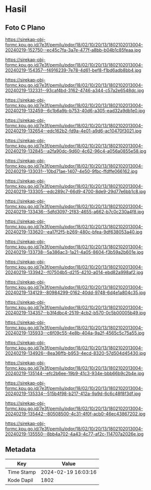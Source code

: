 # Hasil

## Foto C Plano

https://sirekap-obj-formc.kpu.go.id/7e3f/pemilu/pdpr/18/02/10/20/13/1802102013004-20240219-152750--ec45c7fa-3a7e-477f-a8bb-b04b1c85feaa.jpg

https://sirekap-obj-formc.kpu.go.id/7e3f/pemilu/pdpr/18/02/10/20/13/1802102013004-20240219-154357--f4916239-7e78-4d61-bef8-f1bd6adb8bb4.jpg

https://sirekap-obj-formc.kpu.go.id/7e3f/pemilu/pdpr/18/02/10/20/13/1802102013004-20240219-132331--93caf4bd-3162-4746-a344-c57a2e6548dc.jpg

https://sirekap-obj-formc.kpu.go.id/7e3f/pemilu/pdpr/18/02/10/20/13/1802102013004-20240219-132459--6c1b6a9b-b753-40d6-a305-ead32a9db1e0.jpg

https://sirekap-obj-formc.kpu.go.id/7e3f/pemilu/pdpr/18/02/10/20/13/1802102013004-20240219-132654--edc162b2-fd9a-4e01-a9d6-ac10470f3021.jpg

https://sirekap-obj-formc.kpu.go.id/7e3f/pemilu/pdpr/18/02/10/20/13/1802102013004-20240219-132845--a2fa90dc-9d60-4c62-96c4-a056a0855e58.jpg

https://sirekap-obj-formc.kpu.go.id/7e3f/pemilu/pdpr/18/02/10/20/13/1802102013004-20240219-133031--10bd71ae-1407-4e50-9fbc-ffdffe066162.jpg

https://sirekap-obj-formc.kpu.go.id/7e3f/pemilu/pdpr/18/02/10/20/13/1802102013004-20240219-133305--edc289c7-66d9-4700-8de9-29d77e6bb1c8.jpg

https://sirekap-obj-formc.kpu.go.id/7e3f/pemilu/pdpr/18/02/10/20/13/1802102013004-20240219-133436--5dfd3097-2f83-4655-a662-b7c0c230a4f8.jpg

https://sirekap-obj-formc.kpu.go.id/7e3f/pemilu/pdpr/18/02/10/20/13/1802102013004-20240219-133620--ea17f2f5-b269-480c-bfea-9df638053a40.jpg

https://sirekap-obj-formc.kpu.go.id/7e3f/pemilu/pdpr/18/02/10/20/13/1802102013004-20240219-133738--5a386ac3-1a21-4a05-8604-f3b59a2b601e.jpg

https://sirekap-obj-formc.kpu.go.id/7e3f/pemilu/pdpr/18/02/10/20/13/1802102013004-20240219-133942--f07504b5-d215-4210-a014-ebd82a998af2.jpg

https://sirekap-obj-formc.kpu.go.id/7e3f/pemilu/pdpr/18/02/10/20/13/1802102013004-20240219-134129--80984299-0162-40dd-9748-6d4e1a804c35.jpg

https://sirekap-obj-formc.kpu.go.id/7e3f/pemilu/pdpr/18/02/10/20/13/1802102013004-20240219-134357--b3f4dbc4-2519-4cb2-b570-0c5b00005b49.jpg

https://sirekap-obj-formc.kpu.go.id/7e3f/pemilu/pdpr/18/02/10/20/13/1802102013004-20240219-135933--c6f09c55-4e8b-404a-9a2f-4565c5c75a55.jpg

https://sirekap-obj-formc.kpu.go.id/7e3f/pemilu/pdpr/18/02/10/20/13/1802102013004-20240219-134926--8ea36ffb-b953-4ecd-8320-57d504d45430.jpg

https://sirekap-obj-formc.kpu.go.id/7e3f/pemilu/pdpr/18/02/10/20/13/1802102013004-20240219-135144--efc2b6ee-19b9-41c3-934e-bbb66b9c2b4e.jpg

https://sirekap-obj-formc.kpu.go.id/7e3f/pemilu/pdpr/18/02/10/20/13/1802102013004-20240219-135334--515b4f98-b217-412a-9a9d-6c6c48f8f3df.jpg

https://sirekap-obj-formc.kpu.go.id/7e3f/pemilu/pdpr/18/02/10/20/13/1802102013004-20240219-135442--80508500-4c31-4f0f-acb0-46ec43867202.jpg

https://sirekap-obj-formc.kpu.go.id/7e3f/pemilu/pdpr/18/02/10/20/13/1802102013004-20240219-135550--8bb4a702-4a43-4c77-af2c-114707a2026e.jpg


## Metadata

| Key        | Value               |
| ---------- | ------------------- |
| Time Stamp | 2024-02-19 16:03:16 |
| Kode Dapil | 1802                |



